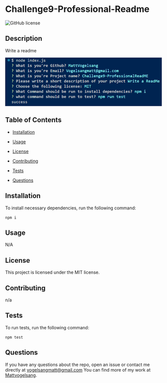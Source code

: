 # Challenge9-Professional-Readme

![GitHub license](https://img.shields.io/badge/license-MIT-blue.svg)

## Description

Write a readme

![alt text](<img/Screenshot 2024-10-04 Homework Chally9.png>)

## Table of Contents 

* [Installation](#installation)

* [Usage](#usage)

* [License](#license)

* [Contributing](#contributing)

* [Tests](#tests)

* [Questions](#questions)

## Installation

To install necessary dependencies, run the following command:

```
npm i
```

## Usage

N/A

## License

This project is licensed under the MIT license.
  
## Contributing

n/a

## Tests

To run tests, run the following command:

```
npm test
```



## Questions

If you have any questions about the repo, open an issue or contact me directly at vogelsangmatt@gmail.com You can find more of my work at [Mattvogelsang](https://github.com/MattVogelsang/).
